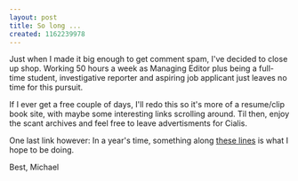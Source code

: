 ```yaml
---
layout: post
title: So long ...
created: 1162239978
---
```

Just when I made it big enough to get comment spam, I've decided to close up shop. Working 50 hours a week as Managing Editor plus being a full-time student, investigative reporter and aspiring job applicant just leaves no time for this pursuit.

If I ever get a free couple of days, I'll redo this so it's more of a resume/clip book site, with maybe some interesting links scrolling around. Til then, enjoy the scant archives and feel free to leave advertisments for Cialis.

One last link however: In a year's time, something along <a href="http://www.fastcompany.com/subscr/110/open_hyper-local-hero.html" target="_blank">these lines</a> is what I hope to be doing.

Best,
 Michael
